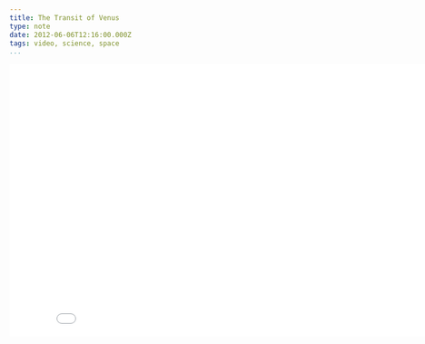 ```yaml
---
title: The Transit of Venus
type: note
date: 2012-06-06T12:16:00.000Z
tags: video, science, space
...
```


<iframe width="853" height="480" src="//www.youtube.com/embed/4Z9rM8ChTjY" frameborder="0" allowfullscreen></iframe>
